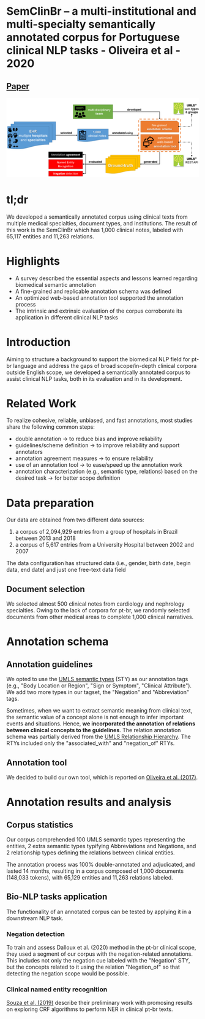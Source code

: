 # SemClinBr – a multi-institutional and multi-specialty semantically annotated corpus for Portuguese clinical NLP tasks - Oliveira et al - 2020

## [Paper](https://arxiv.org/pdf/2001.10071.pdf)

![images/SemClinBr.png](images/SemClinBr.png)

# tl;dr

We developed a semantically annotated corpus using clinical texts from multiple medical specialties, document types, and institutions. The result of this work is the SemClinBr which has 1,000 clinical notes, labeled with 65,117 entities and 11,263 relations.

# Highlights

- A survey described the essential aspects and lessons learned regarding biomedical semantic annotation
- A fine-grained and replicable annotation schema was defined
- An optimized web-based annotation tool supported the annotation process
- The intrinsic and extrinsic evaluation of the corpus corroborate its application in different clinical NLP tasks

# Introduction

Aiming to structure a background to support the biomedical NLP field for pt-br language and address the gaps of broad scope/in-depth clinical corpora outside English scope, we developed a semantically annotated corpus to assist clinical NLP tasks, both in its evaluation and in its development.

# Related Work

To realize cohesive, reliable, unbiased, and fast annotations, most studies share the following common steps:

- double annotation → to reduce bias and improve reliability
- guidelines/scheme definition → to improve reliability and support annotators
- annotation agreement measures → to ensure reliability
- use of an annotation tool → to ease/speed up the annotation work
- annotation characterization (e.g., semantic type, relations) based on the desired task → for better scope definition

# Data preparation

Our data are obtained from two different data sources:

1. a corpus of 2,094,929 entries from a group of hospitals in Brazil between 2013 and 2018
2. a corpus of 5,617 entries from a University Hospital between 2002 and 2007

The data configuration has structured data (i.e., gender, birth date, begin data, end date) and just one free-text data field

## Document selection

We selected almost 500 clinical notes from cardiology and nephrology specialties. Owing to the lack of corpora for pt-br, we randomly selected documents from other medical areas to complete 1,000 clinical narratives.

# Annotation schema

## Annotation guidelines

We opted to use the [UMLS semantic types](https://www.nlm.nih.gov/research/umls/META3_current_semantic_types.html) (STY) as our annotation tags (e.g., "Body Location or Region", "Sign or Symptom", "Clinical Attribute"). We add two more types in our tagset, the "Negation" and "Abbreviation" tags.

Sometimes, when we want to extract semantic meaning from clinical text, the semantic value of a concept alone is not enough to infer important events and situations. Hence, **we incorporated the annotation of relations between clinical concepts to the guidelines**. The relation annotation schema was partially derived from the [UMLS Relationship Hierarchy](https://www.nlm.nih.gov/research/umls/new_users/online_learning/SEM_004.html). The RTYs included only the "associated_with" and "negation_of" RTYs.

## Annotation tool

We decided to build our own tool, which is reported on [Oliveira et al. (2017)](http://www.sadidhasan.com/sadid-BIBM-umls.pdf).

# Annotation results and analysis

## Corpus statistics

Our corpus comprehended 100 UMLS semantic types representing the entities, 2 extra semantic types typifying Abbreviations and Negations, and 2 relationship types defining the relations between clinical entities.

The annotation process was 100% double-annotated and adjudicated, and lasted 14 months, resulting in a corpus composed of 1,000 documents (148,033 tokens), with 65,129 entities and 11,263 relations labeled. 

## Bio-NLP tasks application

The functionality of an annotated corpus can be tested by applying it in a downstream NLP task.

### Negation detection

To train and assess Dalloux et al. (2020) method in the pt-br clinical scope, they used a segment of our corpus with the negation-related annotations. This includes not only the negation cue labeled with the "Negation" STY, but the concepts related to it using the relation "Negation_of" so that detecting the negation scope would be possible.

### Clinical named entity recognition

[Souza et al. (2019)](https://sol.sbc.org.br/index.php/sbcas/article/view/6269) describe their preliminary work with promosing results on exploring CRF algorithms to perform NER in clinical pt-br texts.
